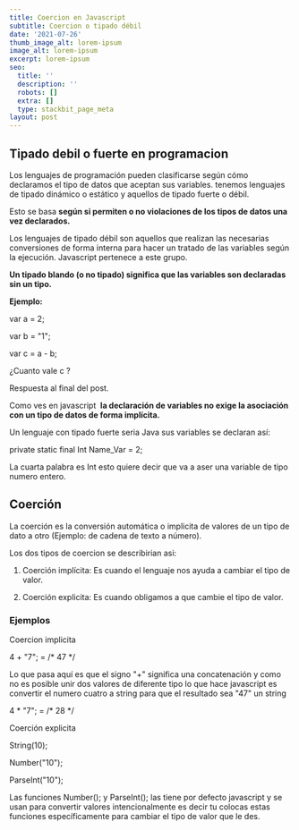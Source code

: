 ```yaml
---
title: Coercion en Javascript
subtitle: Coercion o tipado débil
date: '2021-07-26'
thumb_image_alt: lorem-ipsum
image_alt: lorem-ipsum
excerpt: lorem-ipsum
seo:
  title: ''
  description: ''
  robots: []
  extra: []
  type: stackbit_page_meta
layout: post
---
```

## Tipado debil o fuerte en programacion

Los lenguajes de programación pueden clasificarse según cómo declaramos el tipo de datos que aceptan sus variables. tenemos lenguajes de tipado dinámico o estático y aquellos de tipado fuerte o débil.

Esto se basa **según si permiten o no violaciones de los tipos de datos una vez declarados.**

Los lenguajes de tipado débil son aquellos que realizan las necesarias conversiones de forma interna para hacer un tratado de las variables según la ejecución. Javascript pertenece a este grupo.

**Un tipado blando (o no tipado) significa que las variables son declaradas sin un tipo.**

**Ejemplo:**

var a = 2;

var b = "1";

var c = a - b;

¿Cuanto vale c ?

Respuesta al final del post.

Como ves en javascript  **la declaración de variables no exige la asociación con un tipo de datos de forma implícita.**

Un lenguaje con tipado fuerte seria Java sus variables se declaran así:

private static final Int Name_Var = 2;

La cuarta palabra es Int esto quiere decir que va a aser una variable de tipo numero entero. 

## Coerción

La coerción es la conversión automática o implicita de valores de un tipo de dato a otro (Ejemplo: de cadena de texto a número).

Los dos tipos de coercion se describirian asi:

1.  Coerción implícita: Es cuando el lenguaje nos ayuda a cambiar el tipo de valor.

2.  Coerción explicita: Es cuando obligamos a que cambie el tipo de valor.

### Ejemplos

Coercion implicita

4 + "7";  =   /\* 47 \*/

Lo que pasa aquí es que el signo "+" significa una concatenación y como no es posible unir dos valores de diferente tipo lo que hace javascript es convertir el numero cuatro a string para que el resultado sea "47" un string

4 \* "7";  =   /\* 28 \*/

Coerción explicita

String(10);

Number("10");

ParseInt("10");

Las funciones Number(); y ParseInt(); las tiene por defecto javascript y se usan para convertir valores intencionalmente es decir tu colocas estas funciones específicamente para cambiar el tipo de valor que le des.
